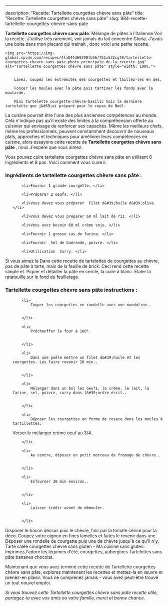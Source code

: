---
description: "Recette: Tartellette courgettes chèvre sans pâte"
title: "Recette: Tartellette courgettes chèvre sans pâte"
slug: 984-recette-tartellette-courgettes-chevre-sans-pate

<p>
	<strong>Tartellette courgettes chèvre sans pâte</strong>. 
	Mélange de pâtes à l&#39;italienne Voir la recette. J&#39;utilise très rarement, voir jamais du lait concentré Gloria. J&#39;avais une boite dans mon placard qui trainait , donc voici une petite recette.
</p>
<p>
	
	<img src="https://img-global.cpcdn.com/recipes/4fa844d69390fb56/751x532cq70/tartellette-courgettes-chevre-sans-pate-photo-principale-de-la-recette.jpg" alt="Tartellette courgettes chèvre sans pâte" style="width: 100%;">
	
	
		Lavez, coupez les extrémités des courgettes et taillez-les en dés.
	
		Foncer les moules avec la pâte puis tartiner les fonds avec la moutarde.
	
		Mini tartelette courgette-chèvre-basilic Voic la dernière tartelette que j&#39;ai préparé pour le repas de Noël.
	
</p>

La cuisine pourrait être l'une des plus anciennes compétences au monde. Cela n'indique pas qu'il existe des limites à la compréhension offerte au cuisinier qui envisage de renforcer ses capacités. Même les meilleurs chefs, même les professionnels, peuvent constamment découvrir de nouveaux plats, approches et techniques pour améliorer leurs compétences en cuisine, alors essayons cette recette de <strong> Tartellette courgettes chèvre sans pâte </strong>, nous J'espère que vous aimez.

<!--inarticleads1-->

Vous pouvez cuire tartellette courgettes chèvre sans pâte en utilisant 8 Ingrédients et 8 pas. Voici comment vous cuire il.

<h3>Ingrédients de tartellette courgettes chèvre sans pâte :</h3>

<ol>
	
		<li>Fournir 1 grande courgette. </li>
	
		<li>Préparer 2 oeufs. </li>
	
		<li>Vous devez vous préparer  Filet d&#39;huile d&#39;olive. </li>
	
		<li>Vous devez vous préparer 60 ml lait de riz. </li>
	
		<li>Vous avez besoin 60 ml crème soja. </li>
	
		<li>Fournir 1 grosse cas de farine. </li>
	
		<li>Fournir  Sel de Guérande, poivre. </li>
	
		<li>Utilisation  Curry. </li>
	
</ol>

Si vous aimez la Dans cette recette de tartelettes de courgettes au chèvre, pas de pâte à tarte, mais de la feuille de brick. Ceci rend cette recette simple et. Piquer et détailler la pâte en cercle, la cuire à blanc. Etaler la ratatouille sur le fond du feuilletage. 

<!--inarticleads2-->

<h3>Tartellette courgettes chèvre sans pâte instructions :</h3>

<ol>
	
		<li>
			Couper les courgettes en rondelle avec une mandoline..
			
			
		</li>
	
		<li>
			Préchauffer le four à 180°.
			
			
		</li>
	
		<li>
			Dans une poêle mettre un filet d&#39;huile et les courgettes. Les faire revenir 10 min..
			
			
		</li>
	
		<li>
			Mélanger dans un bol les oeufs, la crème, le lait, la farine, sel, poivre, curry dans l&#39;ordre écrit..
			
			
		</li>
	
		<li>
			Déposer les courgettes en forme de rosace dans les moules à tartillettes.
Verser le mélanger crème oeuf au 3/4..
			
			
		</li>
	
		<li>
			Au centre, déposer un petit morceau de fromage de chèvre..
			
			
		</li>
	
		<li>
			Enfourner 20 min environ..
			
			
		</li>
	
		<li>
			Laisser tiédir avant de démouler.
			
			
		</li>
	
</ol>

Disposer le bacon dessus puis le chèvre, finir par la tomate cerise pour la déco. Coupez votre oignon en fines lamelles et faites le revenir dans une. Déposer une rondelle de courgette puis une de chèvre jusqu&#39;à ce qu&#39;il n&#39;y. Tarte salée courgettes chèvre sans gluten - Ma cuisine sans gluten. ImprimezJ&#39;adore les légumes d&#39;été, courgettes, aubergines Tartelettes sans pâte bananes chocolat. 

<!--inarticleads1-->

<p>
Maintenant que vous avez terminé cette recette de Tartellette courgettes chèvre sans pâte, explorez maintenant les recettes et mettez-la en œuvre et prenez-en plaisir. Vous ne comprenez jamais - vous avez peut-être trouvé un tout nouvel emploi.
</p>

<p>
<i>Si vous trouvez cette Tartellette courgettes chèvre sans pâte recette utile, partagez-la avec vos amis ou votre famille, merci et bonne chance.</i>
</p>
